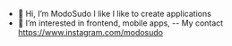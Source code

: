 - 👋 Hi, I’m ModoSudo I like I like to create applications
- 👀 I’m interested in frontend, mobile apps, 
-- My contact https://www.instagram.com/modosudo 
